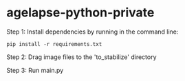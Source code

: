 # agelapse-python-private

Step 1: Install dependencies by running in the command line:

```pip install -r requirements.txt```

Step 2: Drag image files to the 'to_stabilize' directory

Step 3: Run main.py



